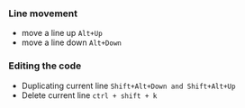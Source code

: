 ### Line movement
* move a line up `Alt+Up`
* move a line down `Alt+Down`

### Editing the code
* Duplicating current line `Shift+Alt+Down and Shift+Alt+Up`
* Delete current line `ctrl + shift + k`

